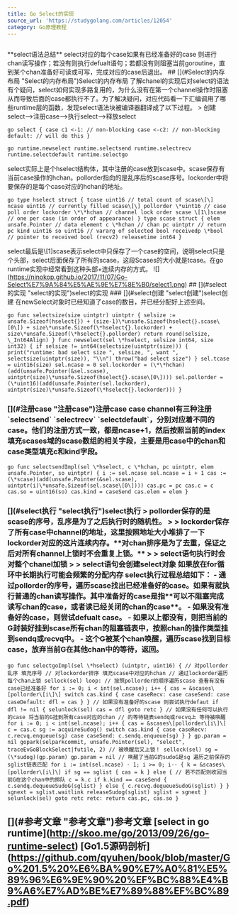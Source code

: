 ```yaml
---
title: Go Select的实现
source_url: 'https://studygolang.com/articles/12054'
category: Go原理教程
---
```

```

```
 \*\*select语法总结\*\* select对应的每个case如果有已经准备好的case 则进行chan读写操作；若没有则执行defualt语句；若都没有则阻塞当前goroutine，直到某个chan准备好可读或可写，完成对应的case后退出。 ## \[\](#Select的内存布局 "Select的内存布局")Select的内存布局 了解chanel的实现后对select的语法有个疑问，select如何实现多路复用的，为什么没有在第一个channel操作时阻塞 从而导致后面的case都执行不了。为了解决疑问，对应代码看一下汇编调用了哪些runtime层的函数，发现select语法块被编译器翻译成了以下过程。 > 创建select–>注册case–>执行select–>释放select 
```
go select { case c1 <-1: // non-blocking case <-c2: // non-blocking default: // will do this } 
```
 
```
go runtime.newselect runtime.selectsend runtime.selectrecv runtime.selectdefault runtime.selectgo 
```
 select实际上是个hselect结构体，其中注册的case放到scase中。scase保存有当前case操作的hchan。pollorder指向的是乱序后的scase序号。lockorder中将要保存的是每个case对应的hchan的地址。 
```
go type hselect struct { tcase uint16 // total count of scase\[\] ncase uint16 // currently filled scase\[\] pollorder \*uint16 // case poll order lockorder \*\*hchan // channel lock order scase \[1\]scase // one per case (in order of appearance) } type scase struct { elem unsafe.Pointer // data element c \*hchan // chan pc uintptr // return pc kind uint16 so uint16 // vararg of selected bool receivedp \*bool // pointer to received bool (recv2) releasetime int64 } 
```
 select最后是\\\[1\]scase表示select中只保存了一个case的空间，说明select只是个头部，select后面保存了所有的scase，这段Scases的大小就是tcase。在go runtime实现中经常看到这种头部+连续内存的方式。 !\[\](https://ninokop.github.io/2017/11/07/Go-Select%E7%9A%84%E5%AE%9E%E7%8E%B0/select1.png) ## \[\](#select的实现 "select的实现")select的实现 ### \[\](#select创建 "select创建")select创建 在newSelect对象时已经知道了case的数目，并已经分配好上述空间。 
```
go func selectsize(size uintptr) uintptr { selsize := unsafe.Sizeof(hselect{}) + (size-1)\*unsafe.Sizeof(hselect{}.scase\[0\]) + size\*unsafe.Sizeof(\*hselect{}.lockorder) + size\*unsafe.Sizeof(\*hselect{}.pollorder) return round(selsize, \_Int64Align) } func newselect(sel \*hselect, selsize int64, size int32) { if selsize != int64(selectsize(uintptr(size))) { print("runtime: bad select size ", selsize, ", want ", selectsize(uintptr(size)), "\\n") throw("bad select size") } sel.tcase = uint16(size) sel.ncase = 0 sel.lockorder = (\*\*hchan)(add(unsafe.Pointer(&sel.scase), uintptr(size)\*unsafe.Sizeof(hselect{}.scase\[0\]))) sel.pollorder = (\*uint16)(add(unsafe.Pointer(sel.lockorder), uintptr(size)\*unsafe.Sizeof(\*hselect{}.lockorder))) } 
```
 ### \[\](#注册case "注册case")注册case case channel有三种注册 \`selectsend\` \`selectrecv\` \`selectdefault\`，分别对应着不同的case。他们的注册方式一致，都是ncase+1，然后按照当前的index填充scases域的scase数组的相关字段，主要是用case中的chan和case类型填充c和kind字段。 
```
go func selectsendImpl(sel \*hselect, c \*hchan, pc uintptr, elem unsafe.Pointer, so uintptr) { i := sel.ncase sel.ncase = i + 1 cas := (\*scase)(add(unsafe.Pointer(&sel.scase), uintptr(i)\*unsafe.Sizeof(sel.scase\[0\]))) cas.pc = pc cas.c = c cas.so = uint16(so) cas.kind = caseSend cas.elem = elem } 
```
 ### \[\](#select执行 "select执行")select执行 > pollorder保存的是scase的序号，乱序是为了之后执行时的随机性。 > > lockorder保存了所有case中channel的地址，这里按照地址大小堆排了一下lockorder对应的这片连续内存。\*\*对chan排序是为了去重，保证之后对所有channel上锁时不会重复上锁。\*\* > > select语句执行时会对整个chanel加锁 > > select语句会创建select对象 如果放在for循环中长期执行可能会频繁的分配内存 select执行过程总结如下： - 通过pollorder的序号，遍历scase找出已经准备好的case。如果有就执行普通的chan读写操作。其中准备好的case是指\*\*可以不阻塞完成读写chan的case，或者读已经关闭的chan的case\*\*。 - 如果没有准备好的case，则尝试defualt case。 - 如果以上都没有，则把当前的G封装好挂到scase所有chan的阻塞链表中，按照chan的操作类型挂到sendq或recvq中。 - 这个G被某个chan唤醒，遍历scase找到目标case，放弃当前G在其他chan中的等待，返回。 
```
go func selectgoImpl(sel \*hselect) (uintptr, uint16) { // 对pollorder乱序 填充序号 // 对lockorder排序 填充scase中对应的hchan // 通过lockorder遍历每个chan上锁 sellock(sel) loop: // 按照pollorder的顺序遍历scase 查看有没有case已经准备好 for i := 0; i < int(sel.ncase); i++ { cas = &scases\[pollorder\[i\]\] switch cas.kind { case caseRecv: case caseSend: case caseDefault: dfl = cas } } // 如果没有准备好的scase 则尝试执行defaut if dfl != nil { selunlock(sel) cas = dfl goto retc } // 如果没有任何可以执行的case 将当前的G挂到所有case对应的chan // 的等待链表sendq或recvq上 等待被唤醒 for i := 0; i < int(sel.ncase); i++ { cas = &scases\[pollorder\[i\]\] c = cas.c sg := acquireSudog() switch cas.kind { case caseRecv: c.recvq.enqueue(sg) case caseSend: c.sendq.enqueue(sg) } } gp.param = nil gopark(selparkcommit, unsafe.Pointer(sel), "select", traceEvGoBlockSelect|futile, 2) // 被唤醒后又上锁！ sellock(sel) sg = (\*sudog)(gp.param) gp.param = nil // 唤醒了当前G的sudoG是sg 遍历之前保存的sglist链表匹配 for i := int(sel.ncase) - 1; i >= 0; i-- { k = &scases\[pollorder\[i\]\] if sg == sglist { cas = k } else { // 若不匹配则收回当前G在这个chan中的排队 c = k.c if k.kind == caseSend { c.sendq.dequeueSudoG(sglist) } else { c.recvq.dequeueSudoG(sglist) } } sgnext = sglist.waitlink releaseSudog(sglist) sglist = sgnext } selunlock(sel) goto retc retc: return cas.pc, cas.so } 
```
 ## \[\](#参考文章 "参考文章")参考文章 \[select in go runtime\](http://skoo.me/go/2013/09/26/go-runtime-select) \[Go1.5源码剖析\](https://github.com/qyuhen/book/blob/master/Go%201.5%20%E6%BA%90%E7%A0%81%E5%89%96%E6%9E%90%20%EF%BC%88%E4%B9%A6%E7%AD%BE%E7%89%88%EF%BC%89.pdf)

